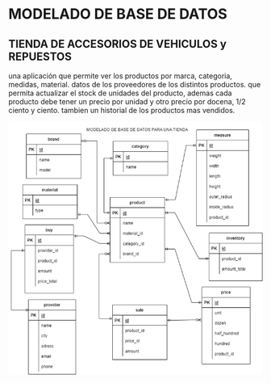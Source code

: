 # MODELADO DE BASE DE DATOS
## TIENDA DE ACCESORIOS DE VEHICULOS y REPUESTOS

una aplicación que permite ver los productos por marca, categoria, medidas, material.
datos de los proveedores de los distintos productos.
que permita actualizar el stock de unidades del producto, ademas cada producto debe tener un precio por unidad y otro precio por docena, 1/2 ciento y ciento.
tambien un historial de los productos mas vendidos. 

![App Screenshot](https://github.com/ariescacy9/diagrama_sql/blob/master/Diagrama_BD.drawio.png?raw=true)
